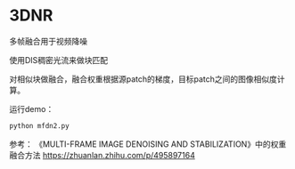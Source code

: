 # 3DNR

多帧融合用于视频降噪

使用DIS稠密光流来做块匹配

对相似块做融合，融合权重根据源patch的梯度，目标patch之间的图像相似度计算。

运行demo：
```bash
python mfdn2.py
```

参考：
《MULTI-FRAME IMAGE DENOISING AND STABILIZATION》中的权重融合方法
https://zhuanlan.zhihu.com/p/495897164